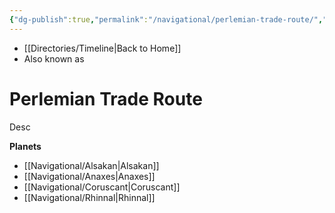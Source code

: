 ```yaml
---
{"dg-publish":true,"permalink":"/navigational/perlemian-trade-route/","tags":["map","hyperlane","unfinished"],"dgHomeLink":false}
---
```


- [[Directories/Timeline\|Back to Home]]
- Also known as 

# Perlemian Trade Route
Desc

**Planets**
- [[Navigational/Alsakan\|Alsakan]]
- [[Navigational/Anaxes\|Anaxes]]
- [[Navigational/Coruscant\|Coruscant]]
- [[Navigational/Rhinnal\|Rhinnal]]
